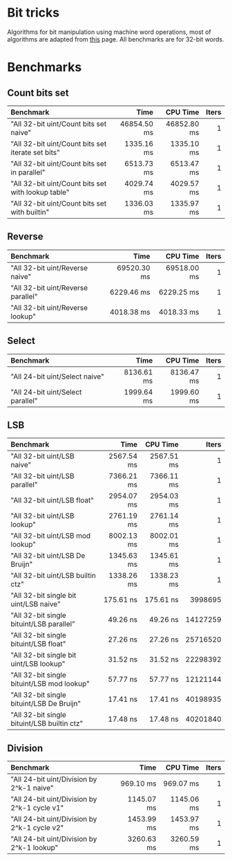 # Bit tricks































































Algorithms for bit manipulation using machine word operations, most of algorithms are adapted from [this](http://www-graphics.stanford.edu/~seander/bithacks.html) page. All benchmarks are for 32-bit words.































































# Benchmarks
## Count bits set
|Benchmark|Time|CPU Time|Iters|
|:--------|---:|-------:|----:|
|"All 32-bit uint/Count bits set naive"|46854.50 ms|46852.80 ms|1|
|"All 32-bit uint/Count bits set iterate set bits"|1335.16 ms|1335.10 ms|1|
|"All 32-bit uint/Count bits set in parallel"|6513.73 ms|6513.47 ms|1|
|"All 32-bit uint/Count bits set with lookup table"|4029.74 ms|4029.57 ms|1|
|"All 32-bit uint/Count bits set with builtin"|1336.03 ms|1335.97 ms|1|
## Reverse
|Benchmark|Time|CPU Time|Iters|
|:--------|---:|-------:|----:|
|"All 32-bit uint/Reverse naive"|69520.30 ms|69518.00 ms|1|
|"All 32-bit uint/Reverse parallel"|6229.46 ms|6229.25 ms|1|
|"All 32-bit uint/Reverse lookup"|4018.38 ms|4018.33 ms|1|
## Select
|Benchmark|Time|CPU Time|Iters|
|:--------|---:|-------:|----:|
|"All 24-bit uint/Select naive"|8136.61 ms|8136.47 ms|1|
|"All 24-bit uint/Select parallel"|1999.64 ms|1999.60 ms|1|
## LSB
|Benchmark|Time|CPU Time|Iters|
|:--------|---:|-------:|----:|
|"All 32-bit uint/LSB naive"|2567.54 ms|2567.51 ms|1|
|"All 32-bit uint/LSB parallel"|7366.21 ms|7366.11 ms|1|
|"All 32-bit uint/LSB float"|2954.07 ms|2954.03 ms|1|
|"All 32-bit uint/LSB lookup"|2761.19 ms|2761.14 ms|1|
|"All 32-bit uint/LSB mod lookup"|8002.13 ms|8002.01 ms|1|
|"All 32-bit uint/LSB De Bruijn"|1345.63 ms|1345.61 ms|1|
|"All 32-bit uint/LSB builtin ctz"|1338.26 ms|1338.23 ms|1|
|"All 32-bit single bit uint/LSB naive"|175.61 ns|175.61 ns|3998695|
|"All 32-bit single bituint/LSB parallel"|49.26 ns|49.26 ns|14127259|
|"All 32-bit single bituint/LSB float"|27.26 ns|27.26 ns|25716520|
|"All 32-bit single bit uint/LSB lookup"|31.52 ns|31.52 ns|22298392|
|"All 32-bit single bituint/LSB mod lookup"|57.77 ns|57.77 ns|12121144|
|"All 32-bit single bituint/LSB De Bruijn"|17.41 ns|17.41 ns|40198935|
|"All 32-bit single bituint/LSB builtin ctz"|17.48 ns|17.48 ns|40201840|
## Division
|Benchmark|Time|CPU Time|Iters|
|:--------|---:|-------:|----:|
|"All 24-bit uint/Division by 2^k-1 naive"|969.10 ms|969.07 ms|1|
|"All 24-bit uint/Division by 2^k-1 cycle v1"|1145.07 ms|1145.06 ms|1|
|"All 24-bit uint/Division by 2^k-1 cycle v2"|1453.99 ms|1453.97 ms|1|
|"All 24-bit uint/Division by 2^k-1 lookup"|3260.63 ms|3260.59 ms|1|

